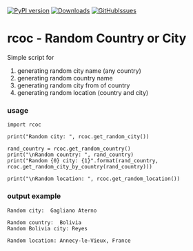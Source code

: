[![PyPI version](https://badge.fury.io/py/rcoc.svg)](https://badge.fury.io/py/rcoc)
[![Downloads](https://static.pepy.tech/personalized-badge/rcoc?period=total&units=international_system&left_color=black&right_color=orange&left_text=Downloads)](https://pepy.tech/project/rcoc)
[![GitHubIssues](https://img.shields.io/badge/issue_tracking-github-blue.svg)](https://github.com/touhf/rcoc/issues)

rcoc - Random Country or City
=======================================================================================
Simple script for
1. generating random city name (any country)
2. generating random country name
3. generating random city from of country
4. generating random location (country and city)
### usage
```
import rcoc

print("Random city: ", rcoc.get_random_city())

rand_country = rcoc.get_random_country()
print("\nRandom country: ", rand_country)
print("Random {0} city: {1}".format(rand_country, rcoc.get_random_city_by_country(rand_country)))

print("\nRandom location: ", rcoc.get_random_location())
```
### output example
```
Random city:  Gagliano Aterno

Random country:  Bolivia
Random Bolivia city: Reyes

Random location: Annecy-le-Vieux, France
```
